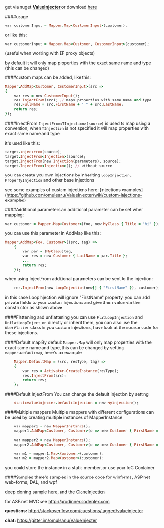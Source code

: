 get via nuget **[ValueInjecter](https://www.nuget.org/packages/ValueInjecter/)** or download [here](https://valueinjecter.codeplex.com/downloads/get/1479182)

####usage
``` ruby
var customerInput = Mapper.Map<CustomerInput>(customer); 
```
or like this:
``` ruby
var customerInput = Mapper.Map<Customer, CustomerInput>(customer); 
```
(useful when working with EF proxy objects)

by default it will only map properties with the exact same name and type (this can be changed)

####custom maps 
can be added, like this:
``` ruby
Mapper.AddMap<Customer, CustomerInput>(src =>
{
    var res = new CustomerInput();
    res.InjectFrom(src); // maps properties with same name and type
    res.FullName = src.FirstName + " " + src.LastName;
    return res;
});
```
####InjectFrom
`InjectFrom<TInjection>(source)` is used to map using a convention, when `TInjection` is not specified it will map properties with exact same name and type

it's used like this:
``` ruby
target.InjectFrom(source);
target.InjectFrom<Injection>(source);
target.InjectFrom(new Injection(parameters), source);
target.InjectFrom<Injection>(); // without source
```
you can create you own injections by inheriting `LoopInjection`, `PropertyInjection` and other base injections

see some examples of custom injections here: [injections examples] (https://github.com/omuleanu/ValueInjecter/wiki/custom-injections-examples)

####Additional parameters
an additional parameter can be set when mapping:
``` ruby
var customer = Mapper.Map<Customer>(foo, new MyClass { Title = "hi" });
```
you can use this parameter in AddMap like this:
``` ruby
Mapper.AddMap<Foo, Customer>((src, tag) =>
    {
        var par = (MyClass)tag;
        var res = new Customer { LastName = par.Title };
        ...
        return res;
    });
```
when using InjectFrom additional parameters can be sent to the injection:
``` ruby
    res.InjectFrom(new LoopInjection(new[] { "FirstName" }), customer); 
```
in this case LoopInjection will ignore "FirstName" property; you can add private fields to your custom injections and give them value via the constructor as shown above

####Flattening and unflattening
you can use `FlatLoopInjection` and `UnflatLoopInjection` directly or inherit them, you can also use the `UberFlatter` class in you custom injections, have look at the source code for these injections.

####Default map
By default `Mapper.Map` will only map properties with the exact same name and type, this can be changed by setting `Mapper.DefaultMap`, here's an example:

``` ruby
    Mapper.DefaultMap = (src, resType, tag) =>
    {
        var res = Activator.CreateInstance(resType);
        res.InjectFrom(src);
        return res;
    };
```

####Default InjectFrom
You can change the default injection by setting 
``` ruby
    StaticValueInjecter.DefaultInjection = new MyInjection();
```
    
####Multiple mappers
Multiple mappers with different configurations can be used by creating multiple instances of MapperInstance
``` ruby
	var mapper1 = new MapperInstance();
	mapper1.AddMap<Customer, Customer>(o => new Customer { FirstName = "mapper1" });
	
	var mapper2 = new MapperInstance();
	mapper2.AddMap<Customer, Customer>(o => new Customer { FirstName = "mapper2" });	

	var m1 = mapper1.Map<Customer>(customer);
	var m2 = mapper2.Map<Customer>(customer);
```
you could store the instance in a static member, or use your IoC Container

####Samples
there's samples in the source code for winforms, ASP.net web-forms, DAL, and wpf

deep cloning sample [here](https://github.com/omuleanu/ValueInjecter/blob/dae7956439cac8516979fe254a520a1942c5cdeb/Tests/Cloning.cs), and the [CloneInjection](https://github.com/omuleanu/ValueInjecter/blob/master/Tests/Injections/CloneInjection.cs)

for ASP.net MVC see http://prodinner.codeplex.com

**questions:** http://stackoverflow.com/questions/tagged/valueinjecter

**chat:** https://gitter.im/omuleanu/ValueInjecter
